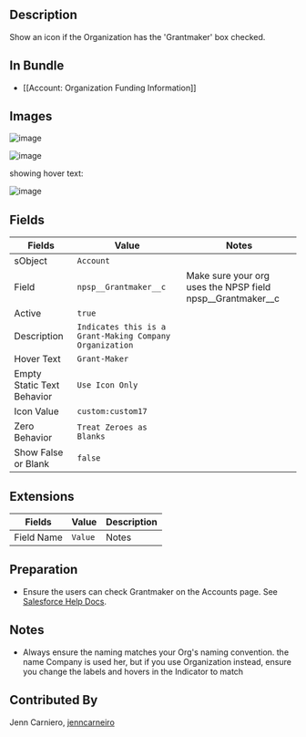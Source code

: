 ## Description

Show an icon if the Organization has the 'Grantmaker' box checked. 

## In Bundle

* [[Account: Organization Funding Information]]

## Images


![image](https://user-images.githubusercontent.com/71383648/228940185-57fd71bd-e5cd-424d-8ba0-0740500fea1f.png)


![image](https://user-images.githubusercontent.com/71383648/228939732-63c9bd6f-b2af-4e7b-82e2-1cc896910d13.png)


showing hover text:

![image](https://user-images.githubusercontent.com/71383648/228939791-3bf086aa-dc98-4752-992c-e99e6afebfac.png)

## Fields

| Fields | Value | Notes |
|-----------|-----------|----------|
|sObject|`Account`
|Field|`npsp__Grantmaker__c`|Make sure your org uses the NPSP field npsp__Grantmaker__c|
|Active|`true`
|Description|`Indicates this is a Grant-Making Company Organization`
|Hover Text|`Grant-Maker`
|Empty Static Text Behavior|`Use Icon Only`
|Icon Value|`custom:custom17`
|Zero Behavior|`Treat Zeroes as Blanks`
|Show False or Blank|`false`

## Extensions

| Fields | Value | Description |
|-----------|-----------|--------------------------|
|Field Name|`Value`|Notes|

## Preparation

* Ensure the users can check Grantmaker on the Accounts page. See [Salesforce Help Docs](https://help.salesforce.com/s/articleView?id=sfdo.NPSP_Configure_Grants.htm&type=5).

## Notes
* Always ensure the naming matches your Org's naming convention. the name Company is used her, but if you use Organization instead, ensure you change the labels and hovers in the Indicator to match

## Contributed By
Jenn Carniero, [jenncarneiro](https://github.com/jenncarneiro)

